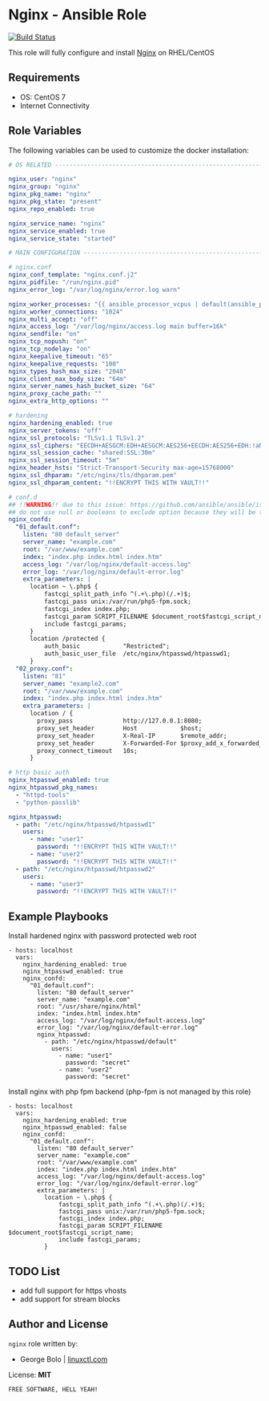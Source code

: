 Nginx - Ansible Role
=========

[![Build Status](https://travis-ci.org/gbolo/ansible-role-nginx.svg?branch=master)](https://travis-ci.org/gbolo/ansible-role-nginx)

This role will fully configure and install [Nginx](http://nginx.org/) on RHEL/CentOS

Requirements
------------

- OS: CentOS 7
- Internet Connectivity

Role Variables
--------------

The following variables can be used to customize the docker installation:
```yaml
# OS RELATED -------------------------------------------------------------------

nginx_user: "nginx"
nginx_group: "nginx"
nginx_pkg_name: "nginx"
nginx_pkg_state: "present"
nginx_repo_enabled: true

nginx_service_name: "nginx"
nginx_service_enabled: true
nginx_service_state: "started"

# MAIN CONFIGURATION -----------------------------------------------------------

# nginx.conf
nginx_conf_template: "nginx.conf.j2"
nginx_pidfile: "/run/nginx.pid"
nginx_error_log: "/var/log/nginx/error.log warn"

nginx_worker_processes: "{{ ansible_processor_vcpus | default(ansible_processor_count) }}"
nginx_worker_connections: "1024"
nginx_multi_accept: "off"
nginx_access_log: "/var/log/nginx/access.log main buffer=16k"
nginx_sendfile: "on"
nginx_tcp_nopush: "on"
nginx_tcp_nodelay: "on"
nginx_keepalive_timeout: "65"
nginx_keepalive_requests: "100"
nginx_types_hash_max_size: "2048"
nginx_client_max_body_size: "64m"
nginx_server_names_hash_bucket_size: "64"
nginx_proxy_cache_path: ""
nginx_extra_http_options: ""

# hardening
nginx_hardening_enabled: true
nginx_server_tokens: "off"
nginx_ssl_protocols: "TLSv1.1 TLSv1.2"
nginx_ssl_ciphers: "EECDH+AESGCM:EDH+AESGCM:AES256+EECDH:AES256+EDH:!aNULL:!MD5"
nginx_ssl_session_cache: "shared:SSL:30m"
nginx_ssl_session_timeout: "5m"
nginx_header_hsts: "Strict-Transport-Security max-age=15768000"
nginx_ssl_dhparam: "/etc/nginx/tls/dhparam.pem"
nginx_ssl_dhparam_content: "!!ENCRYPT THIS WITH VAULT!!"

# conf.d
## !!WARNING!! due to this issue: https://github.com/ansible/ansible/issues/17159
## do not use null or booleans to exclude option because they will be turned into strings
nginx_confd:
  "01_default.conf":
    listen: "80 default_server"
    server_name: "example.com"
    root: "/var/www/example.com"
    index: "index.php index.html index.htm"
    access_log: "/var/log/nginx/default-access.log"
    error_log: "/var/log/nginx/default-error.log"
    extra_parameters: |
      location ~ \.php$ {
          fastcgi_split_path_info ^(.+\.php)(/.+)$;
          fastcgi_pass unix:/var/run/php5-fpm.sock;
          fastcgi_index index.php;
          fastcgi_param SCRIPT_FILENAME $document_root$fastcgi_script_name;
          include fastcgi_params;
      }
      location /protected {
          auth_basic            "Restricted";
          auth_basic_user_file  /etc/nginx/htpasswd/htpasswd1;
      }
  "02_proxy.conf":
    listen: "81"
    server_name: "example2.com"
    root: "/var/www/example.com"
    index: "index.php index.html index.htm"
    extra_parameters: |
      location / {
        proxy_pass              http://127.0.0.1:8080;
        proxy_set_header        Host            $host;
        proxy_set_header        X-Real-IP       $remote_addr;
        proxy_set_header        X-Forwarded-For $proxy_add_x_forwarded_for;
        proxy_connect_timeout   10s;
      }

# http basic auth
nginx_htpasswd_enabled: true
nginx_htpasswd_pkg_names:
  - "httpd-tools"
  - "python-passlib"

nginx_htpasswd:
  - path: "/etc/nginx/htpasswd/htpasswd1"
    users:
      - name: "user1"
        password: "!!ENCRYPT THIS WITH VAULT!!"
      - name: "user2"
        password: "!!ENCRYPT THIS WITH VAULT!!"
  - path: "/etc/nginx/htpasswd/htpasswd2"
    users:
      - name: "user3"
        password: "!!ENCRYPT THIS WITH VAULT!!"
```

Example Playbooks
----------------

Install hardened nginx with password protected web root
```
- hosts: localhost
  vars:
    nginx_hardening_enabled: true
    nginx_htpasswd_enabled: true
    nginx_confd:
      "01_default.conf":
        listen: "80 default_server"
        server_name: "example.com"
        root: "/usr/share/nginx/html"
        index: "index.html index.htm"
        access_log: "/var/log/nginx/default-access.log"
        error_log: "/var/log/nginx/default-error.log"
        nginx_htpasswd:
          - path: "/etc/nginx/htpasswd/default"
            users:
              - name: "user1"
                password: "secret"
              - name: "user2"
                password: "secret"
```
Install nginx with php fpm backend (php-fpm is not managed by this role)
```
- hosts: localhost
  vars:
    nginx_hardening_enabled: true
    nginx_htpasswd_enabled: false
    nginx_confd:
      "01_default.conf":
        listen: "80 default_server"
        server_name: "example.com"
        root: "/var/www/example.com"
        index: "index.php index.html index.htm"
        access_log: "/var/log/nginx/default-access.log"
        error_log: "/var/log/nginx/default-error.log"
        extra_parameters: |
          location ~ \.php$ {
              fastcgi_split_path_info ^(.+\.php)(/.+)$;
              fastcgi_pass unix:/var/run/php5-fpm.sock;
              fastcgi_index index.php;
              fastcgi_param SCRIPT_FILENAME $document_root$fastcgi_script_name;
              include fastcgi_params;
          }
```

TODO List
----------------
- add full support for https vhosts
- add support for stream blocks

Author and License
-------
`nginx` role written by:
- George Bolo | [linuxctl.com](https://linuxctl.com)

License: **MIT**

`FREE SOFTWARE, HELL YEAH!`
